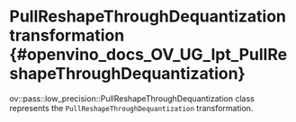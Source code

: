# PullReshapeThroughDequantization transformation {#openvino_docs_OV_UG_lpt_PullReshapeThroughDequantization}

ov::pass::low_precision::PullReshapeThroughDequantization class represents the `PullReshapeThroughDequantization` transformation.